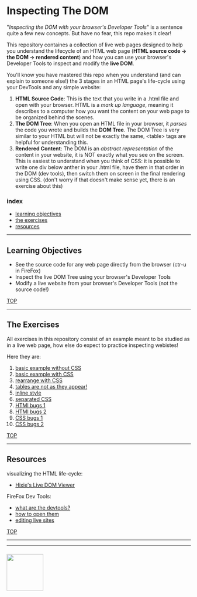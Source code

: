 # Inspecting The DOM

"_Inspecting the DOM with your browser's Developer Tools_" is a sentence quite a few new concepts.  But have no fear, this repo makes it clear!

This repository containes a collection of live web pages designed to help you understand the lifecycle of an HTML web page (__HTML source code -> the DOM -> rendered content__) and how you can use your browser's Developer Tools to inspect and modify the __live DOM__.

You'll know you have mastered this repo when you understand (and can explain to someone else!) the 3 stages in an HTML page's life-cycle using your DevTools and any simple website:
1. __HTML Source Code__: This is the text that you write in a .html file and open with your browser.  HTML is a _mark up language_, meaning it describes to a computer how you want the content on your web page to be organized behind the scenes.
2. __The DOM Tree__: When you open an HTML file in your browser, it _parses_ the code you wrote and builds the __DOM Tree__.  The DOM Tree is very similar to your HTML but will not be exactly the same, \<table> tags are helpful for understanding this. 
3. __Rendered Content__: The DOM is an _abstract representation_ of the content in your website, it is NOT exactly what you see on the screen. This is easiest to understand when you think of CSS: it is possible to write one div below anther in your .html file, have them in that order in the DOM (dev tools), then switch them on screen in the final rendering using CSS. (don't worry if that doesn't make sense yet, there is an exercise about this)


### index
* [learning objectives](#learning-objectives)
* [the exercises](#the-exercises)
* [resources](#resources)

---

## Learning Objectives

* See the source code for any web page directly from the browser (ctr-u in FireFox)
* Inspect the live DOM Tree using your browser's Developer Tools
* Modify a live website from your browser's Developer Tools (not the source code!)


[TOP](#inspecting-the-dom)

---

## The Exercises

All exercises in this repository consist of an example meant to be studied as in a live web page, how else do expect to practice inspecting webistes!  

Here they are:
1. [basic example without CSS](https://hackyourfuturebelgium.github.io/inspecting-the-dom/examples-to-study/without-css.html)
1. [basic example with CSS](https://hackyourfuturebelgium.github.io/inspecting-the-dom/examples-to-study/with-css.html)
1. [rearrange with CSS](https://hackyourfuturebelgium.github.io/inspecting-the-dom/examples-to-study/rearrange-with-css.html)
1. [tables are not as they appear!](https://hackyourfuturebelgium.github.io/inspecting-the-dom/examples-to-study/tables.html)
1. [inline style]()
1. [separated CSS]()
1. [HTMl bugs 1]()
1. [HTMl bugs 2]()
1. [CSS bugs 1]()
1. [CSS bugs 2]()

[TOP](#inspecting-the-dom)

---

## Resources

visualizing the HTML life-cycle:
* [Hixie's Live DOM Viewer](https://software.hixie.ch/utilities/js/live-dom-viewer/)

FireFox Dev Tools:
* [what are the devtools?](https://developer.mozilla.org/en-US/docs/Learn/Common_questions/What_are_browser_developer_tools)
* [how to open them](https://developer.mozilla.org/en-US/docs/Tools/Page_Inspector/How_to/Open_the_Inspector)
* [editing live sites](https://developer.mozilla.org/en-US/docs/Tools/Page_Inspector/How_to/Examine_and_edit_HTML)


[TOP](#inspecting-the-dom)

___
___
### <a href="https://hackyourfuture.be" target="_blank"><img src="https://pbs.twimg.com/profile_images/984474625009741824/Bs_qKx6-_400x400.jpg" width="100" height="100"></img></a>
